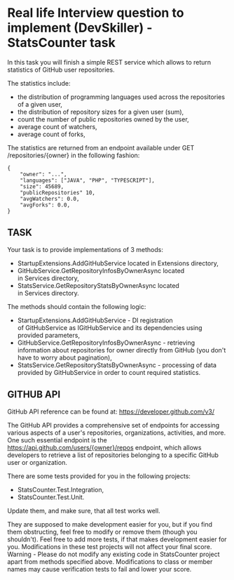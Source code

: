 # Real life Interview question to implement (DevSkiller) - StatsCounter task

In this task you will finish a simple REST service which allows to return statistics of GitHub user repositories.

 
The statistics include:
 - the distribution of programming languages used across the repositories of a given user,
 - the distribution of repository sizes for a given user (sum),
 - count the number of public repositories owned by the user,
 - average count of watchers,
 - average count of forks,
 
The statistics are returned from an endpoint available under GET /repositories/{owner} in the following fashion:

```
{
    "owner": "...",
    "languages": ["JAVA", "PHP", "TYPESCRIPT"],
    "size": 45689,
    "publicRepositories" 10,
    "avgWatchers": 0.0,
    "avgForks": 0.0,
}
```

## TASK

Your task is to provide implementations of 3 methods:
 - StartupExtensions.AddGitHubService located in Extensions directory,
 - GitHubService.GetRepositoryInfosByOwnerAsync located in Services directory,
 - StatsService.GetRepositoryStatsByOwnerAsync located in Services directory.
 
The methods should contain the following logic:
 - StartupExtensions.AddGitHubService - DI registration of GitHubService as IGitHubService and its dependencies using provided parameters,
 - GitHubService.GetRepositoryInfosByOwnerAsync - retrieving information about repositories for owner directly from GitHub (you don't have to worry about pagination),
 - StatsService.GetRepositoryStatsByOwnerAsync - processing of data provided by GitHubService in order to count required statistics.

## GITHUB API

GitHub API reference can be found at: https://developer.github.com/v3/

The GitHub API provides a comprehensive set of endpoints for accessing various aspects of a user's repositories, organizations, activities, and more. One such essential endpoint is the https://api.github.com/users/{owner}/repos endpoint, which allows developers to retrieve a list of repositories belonging to a specific GitHub user or organization.

There are some tests provided for you in the following projects:
 - StatsCounter.Test.Integration,
 - StatsCounter.Test.Unit.

Update them, and make sure, that all test works well.
 
They are supposed to make development easier for you, but if you find them obstructing, feel free to modify or remove them (though you shouldn't). Feel free to add more tests, if that makes development easier for you. Modifications in these test projects will not affect your final score.
Warning - Please do not modify any existing code in StatsCounter project apart from methods specified above. Modifications to class or member names may cause verification tests to fail and lower your score.
